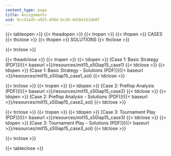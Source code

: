 ```yaml
---
content_type: page
title: Assignments
uid: 9cc41ad5-a925-d58d-bc2d-4d26e152ab0f
---
```


{{< tableopen >}}
{{< theadopen >}}
{{< tropen >}}
{{< thopen >}}
CASES
{{< thclose >}}
{{< thopen >}}
SOLUTIONS
{{< thclose >}}

{{< trclose >}}

{{< theadclose >}}
{{< tropen >}}
{{< tdopen >}}
[Case 1: Basic Strategy (PDF)]({{< baseurl >}}/resources/mit15_s50iap15_case1)
{{< tdclose >}}
{{< tdopen >}}
[Case 1: Basic Strategy - Solutions (PDF)]({{< baseurl >}}/resources/mit15_s50iap15_case1_sol)
{{< tdclose >}}

{{< trclose >}}
{{< tropen >}}
{{< tdopen >}}
[Case 2: Preflop Analysis (PDF)]({{< baseurl >}}/resources/mit15_s50iap15_case2)
{{< tdclose >}}
{{< tdopen >}}
[Case 2: Preflop Analysis - Solutions (PDF)]({{< baseurl >}}/resources/mit15_s50iap15_case2_sol)
{{< tdclose >}}

{{< trclose >}}
{{< tropen >}}
{{< tdopen >}}
[Case 3: Tournament Play (PDF)]({{< baseurl >}}/resources/mit15_s50iap15_case3)
{{< tdclose >}}
{{< tdopen >}}
[Case 3: Tournament Play - Solutions (PDF)]({{< baseurl >}}/resources/mit15_s50iap15_case3_sol)
{{< tdclose >}}

{{< trclose >}}

{{< tableclose >}}